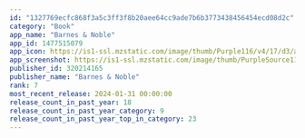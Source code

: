 ```yaml
---
id: "1327769ecfc868f3a5c3ff3f8b20aee64cc9ade7b6b3773438456454ecd08d2c"
category: "Book"
app_name: "Barnes & Noble"
app_id: 1477515079
app_icon: https://is1-ssl.mzstatic.com/image/thumb/Purple116/v4/17/d3/a3/17d3a3ce-c4a6-dde1-e9c8-affea501ab78/AppIcon-0-0-1x_U007emarketing-0-7-0-0-85-220.png/1024x1024bb.png
app_screenshot: https://is1-ssl.mzstatic.com/image/thumb/PurpleSource116/v4/4e/b4/4a/4eb44a1b-b3a9-ecdd-d47f-e0c5ec55369c/fb67e329-d3f3-4fd4-a0f6-bd9e8857eab8_Apple_AppStoreScreensBN-AppStore_6.5_1.png/1284x2778bb.png
publisher_id: 320214165
publisher_name: "Barnes & Noble"
rank: 7
most_recent_release: 2024-01-31 00:00:00
release_count_in_past_year: 18
release_count_in_past_year_category: 9
release_count_in_past_year_top_in_category: 23
---
```

